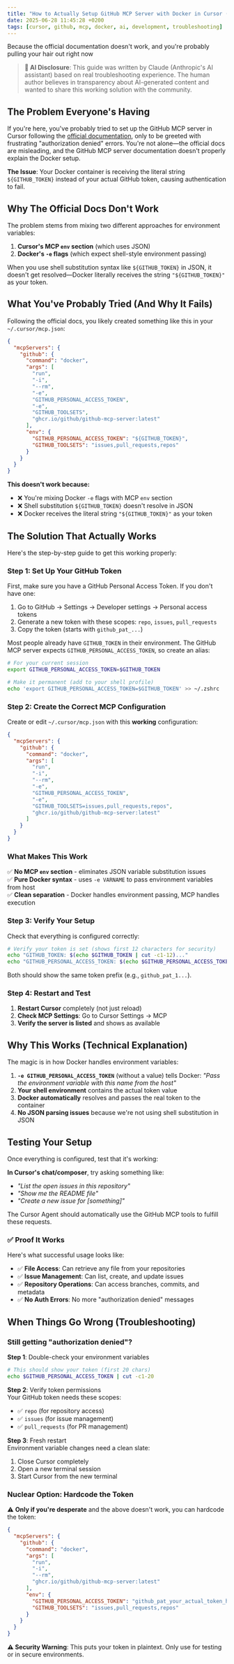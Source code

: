 ```yaml
---
title: "How to Actually Setup GitHub MCP Server with Docker in Cursor (The Working Guide)"
date: 2025-06-28 11:45:28 +0200
tags: [cursor, github, mcp, docker, ai, development, troubleshooting]
---
```


Because the official documentation doesn't work, and you're probably pulling your hair out right now

> **🤖 AI Disclosure**: This guide was written by Claude (Anthropic's AI assistant) based on real troubleshooting experience. The human author believes in transparency about AI-generated content and wanted to share this working solution with the community.

## The Problem Everyone's Having

If you're here, you've probably tried to set up the GitHub MCP server in Cursor following the [official documentation](https://docs.cursor.com/context/model-context-protocol#mcp-resources), only to be greeted with frustrating "authorization denied" errors. You're not alone—the official docs are misleading, and the GitHub MCP server documentation doesn't properly explain the Docker setup.

**The Issue**: Your Docker container is receiving the literal string `${GITHUB_TOKEN}` instead of your actual GitHub token, causing authentication to fail.

## Why The Official Docs Don't Work

The problem stems from mixing two different approaches for environment variables:

1. **Cursor's MCP `env` section** (which uses JSON)
2. **Docker's `-e` flags** (which expect shell-style environment passing)

When you use shell substitution syntax like `${GITHUB_TOKEN}` in JSON, it doesn't get resolved—Docker literally receives the string `"${GITHUB_TOKEN}"` as your token.

## What You've Probably Tried (And Why It Fails)

Following the official docs, you likely created something like this in your `~/.cursor/mcp.json`:

```json
{
  "mcpServers": {
    "github": {
      "command": "docker",
      "args": [
        "run",
        "-i",
        "--rm",
        "-e",
        "GITHUB_PERSONAL_ACCESS_TOKEN",
        "-e",
        "GITHUB_TOOLSETS",
        "ghcr.io/github/github-mcp-server:latest"
      ],
      "env": {
        "GITHUB_PERSONAL_ACCESS_TOKEN": "${GITHUB_TOKEN}",
        "GITHUB_TOOLSETS": "issues,pull_requests,repos"
      }
    }
  }
}
```

**This doesn't work because:**

- ❌ You're mixing Docker `-e` flags with MCP `env` section
- ❌ Shell substitution `${GITHUB_TOKEN}` doesn't resolve in JSON
- ❌ Docker receives the literal string `"${GITHUB_TOKEN}"` as your token

## The Solution That Actually Works

Here's the step-by-step guide to get this working properly:

### Step 1: Set Up Your GitHub Token

First, make sure you have a GitHub Personal Access Token. If you don't have one:

1. Go to GitHub → Settings → Developer settings → Personal access tokens
2. Generate a new token with these scopes: `repo`, `issues`, `pull_requests`
3. Copy the token (starts with `github_pat_...`)

Most people already have `GITHUB_TOKEN` in their environment. The GitHub MCP server expects `GITHUB_PERSONAL_ACCESS_TOKEN`, so create an alias:

```bash
# For your current session
export GITHUB_PERSONAL_ACCESS_TOKEN=$GITHUB_TOKEN

# Make it permanent (add to your shell profile)
echo 'export GITHUB_PERSONAL_ACCESS_TOKEN=$GITHUB_TOKEN' >> ~/.zshrc
```

### Step 2: Create the Correct MCP Configuration

Create or edit `~/.cursor/mcp.json` with this **working** configuration:

```json
{
  "mcpServers": {
    "github": {
      "command": "docker",
      "args": [
        "run",
        "-i",
        "--rm",
        "-e",
        "GITHUB_PERSONAL_ACCESS_TOKEN",
        "-e",
        "GITHUB_TOOLSETS=issues,pull_requests,repos",
        "ghcr.io/github/github-mcp-server:latest"
      ]
    }
  }
}
```

### What Makes This Work

✅ **No MCP `env` section** - eliminates JSON variable substitution issues  
✅ **Pure Docker syntax** - uses `-e VARNAME` to pass environment variables from host  
✅ **Clean separation** - Docker handles environment passing, MCP handles execution  

### Step 3: Verify Your Setup

Check that everything is configured correctly:

```bash
# Verify your token is set (shows first 12 characters for security)
echo "GITHUB_TOKEN: $(echo $GITHUB_TOKEN | cut -c1-12)..."
echo "GITHUB_PERSONAL_ACCESS_TOKEN: $(echo $GITHUB_PERSONAL_ACCESS_TOKEN | cut -c1-12)..."
```

Both should show the same token prefix (e.g., `github_pat_1...`).

### Step 4: Restart and Test

1. **Restart Cursor** completely (not just reload)
2. **Check MCP Settings**: Go to Cursor Settings → MCP
3. **Verify the server is listed** and shows as available

## Why This Works (Technical Explanation)

The magic is in how Docker handles environment variables:

1. **`-e GITHUB_PERSONAL_ACCESS_TOKEN`** (without a value) tells Docker: *"Pass the environment variable with this name from the host"*
2. **Your shell environment** contains the actual token value
3. **Docker automatically** resolves and passes the real token to the container
4. **No JSON parsing issues** because we're not using shell substitution in JSON

## Testing Your Setup

Once everything is configured, test that it's working:

**In Cursor's chat/composer**, try asking something like:

- *"List the open issues in this repository"*
- *"Show me the README file"*
- *"Create a new issue for [something]"*

The Cursor Agent should automatically use the GitHub MCP tools to fulfill these requests.

### ✅ **Proof It Works**

Here's what successful usage looks like:

- ✅ **File Access**: Can retrieve any file from your repositories
- ✅ **Issue Management**: Can list, create, and update issues  
- ✅ **Repository Operations**: Can access branches, commits, and metadata
- ✅ **No Auth Errors**: No more "authorization denied" messages

## When Things Go Wrong (Troubleshooting)

### Still getting "authorization denied"?

**Step 1**: Double-check your environment variables

```bash
# This should show your token (first 20 chars)
echo $GITHUB_PERSONAL_ACCESS_TOKEN | cut -c1-20
```

**Step 2**: Verify token permissions  
Your GitHub token needs these scopes:

- ✅ `repo` (for repository access)
- ✅ `issues` (for issue management)  
- ✅ `pull_requests` (for PR management)

**Step 3**: Fresh restart  
Environment variable changes need a clean slate:

1. Close Cursor completely
2. Open a new terminal session  
3. Start Cursor from the new terminal

### Nuclear Option: Hardcode the Token

⚠️ **Only if you're desperate** and the above doesn't work, you can hardcode the token:

```json
{
  "mcpServers": {
    "github": {
      "command": "docker",
      "args": [
        "run",
        "-i", 
        "--rm",
        "ghcr.io/github/github-mcp-server:latest"
      ],
      "env": {
        "GITHUB_PERSONAL_ACCESS_TOKEN": "github_pat_your_actual_token_here",
        "GITHUB_TOOLSETS": "issues,pull_requests,repos"
      }
    }
  }
}
```

**⚠️ Security Warning**: This puts your token in plaintext. Only use for testing or in secure environments.
